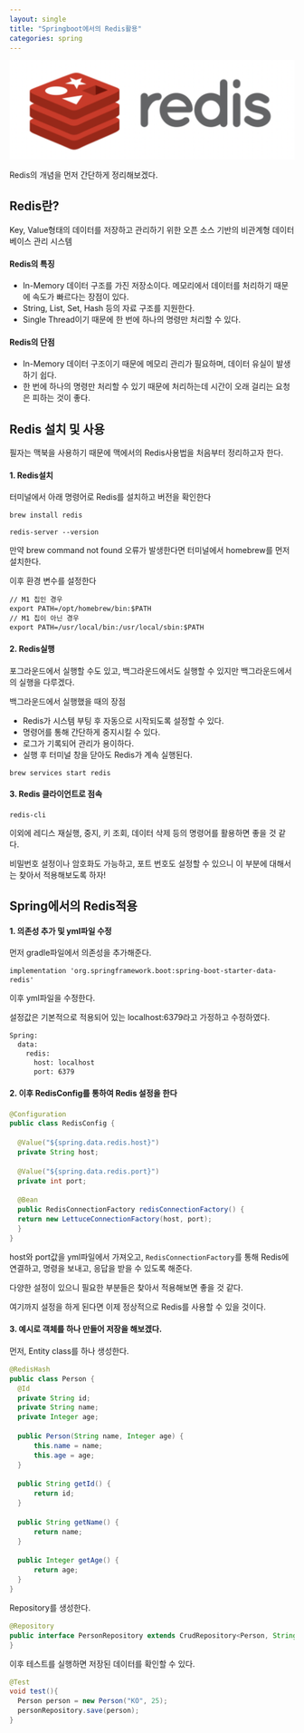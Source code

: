 ```yaml
---
layout: single
title: "Springboot에서의 Redis활용"
categories: spring
---
```


![redis](/images/redis.png)

Redis의 개념을 먼저 간단하게 정리해보겠다. 

## Redis란?

Key, Value형태의 데이터를 저장하고 관리하기 위한 오픈 소스 기반의 비관계형 데이터 베이스 관리 시스템

#### Redis의 특징
  - In-Memory 데이터 구조를 가진 저장소이다. 메모리에서 데이터를 처리하기 때문에 속도가 빠르다는 장점이 있다.
  - String, List, Set, Hash 등의 자료 구조를 지원한다.
  - Single Thread이기 때문에 한 번에 하나의 명령만 처리할 수 있다.

#### Redis의 단점
  - In-Memory 데이터 구조이기 때문에 메모리 관리가 필요하며, 데이터 유실이 발생하기 쉽다.
  - 한 번에 하나의 명령만 처리할 수 있기 때문에 처리하는데 시간이 오래 걸리는 요청은 피하는 것이 좋다.

## Redis 설치 및 사용

필자는 맥북을 사용하기 때문에 맥에서의 Redis사용법을 처음부터 정리하고자 한다.

#### 1. Redis설치

터미널에서 아래 명령어로 Redis를 설치하고 버전을 확인한다

```
brew install redis
```

```
redis-server --version
```

만약 brew command not found 오류가 발생한다면 터미널에서 homebrew를 먼저 설치한다.

이후 환경 변수를 설정한다

```
// M1 칩인 경우
export PATH=/opt/homebrew/bin:$PATH
// M1 칩이 아닌 경우
export PATH=/usr/local/bin:/usr/local/sbin:$PATH
```

#### 2. Redis실행

포그라운드에서 실행할 수도 있고, 백그라운드에서도 실행할 수 있지만 백그라운드에서의 실행을 다루겠다.

백그라운드에서 실행했을 때의 장점

- Redis가 시스템 부팅 후 자동으로 시작되도록 설정할 수 있다.
- 명령어를 통해 간단하게 중지시킬 수 있다.
- 로그가 기록되어 관리가 용이하다.
- 실행 후 터미널 창을 닫아도 Redis가 계속 실행된다.

```
brew services start redis
```

#### 3. Redis 클라이언트로 점속

```
redis-cli
```

이외에 레디스 재실행, 중지, 키 조회, 데이터 삭제 등의 명령어를 활용하면 좋을 것 같다.

비밀번호 설정이나 암호화도 가능하고, 포트 번호도 설정할 수 있으니 이 부분에 대해서는 찾아서 적용해보도록 하자!

## Spring에서의 Redis적용

#### 1. 의존성 추가 및 yml파일 수정

먼저 gradle파일에서 의존성을 추가해준다.

```
implementation 'org.springframework.boot:spring-boot-starter-data-redis'
```

이후 yml파일을 수정한다.

설정값은 기본적으로 적용되어 있는 localhost:6379라고 가정하고 수정하였다. 

```
Spring:
  data:
    redis:
      host: localhost
      port: 6379
```

#### 2. 이후 RedisConfig를 통하여 Redis 설정을 한다

```java
@Configuration
public class RedisConfig {

  @Value("${spring.data.redis.host}")
  private String host;

  @Value("${spring.data.redis.port}")
  private int port;

  @Bean
  public RedisConnectionFactory redisConnectionFactory() {
  return new LettuceConnectionFactory(host, port);
  }
}
```

host와 port값을 yml파일에서 가져오고, `RedisConnectionFactory`를 통해 Redis에 연결하고, 명령을 보내고, 응답을 받을 수 있도록 해준다.

다양한 설정이 있으니 필요한 부분들은 찾아서 적용해보면 좋을 것 같다.

여기까지 설정을 하게 된다면 이제 정상적으로 Redis를 사용할 수 있을 것이다.

#### 3. 예시로 객체를 하나 만들어 저장을 해보겠다. 

먼저, Entity class를 하나 생성한다.

```java
@RedisHash
public class Person {
  @Id
  private String id;
  private String name;
  private Integer age;
  
  public Person(String name, Integer age) {
      this.name = name;
      this.age = age;
  }
  
  public String getId() {
      return id;
  }
  
  public String getName() {
      return name;
  }
  
  public Integer getAge() {
      return age;
  }
}
```

Repository를 생성한다.

```java
@Repository
public interface PersonRepository extends CrudRepository<Person, String> {
}
```

이후 테스트를 실행하면 저장된 데이터를 확인할 수 있다.

```java
@Test
void test(){
  Person person = new Person("KO", 25);
  personRepository.save(person);
}
```



